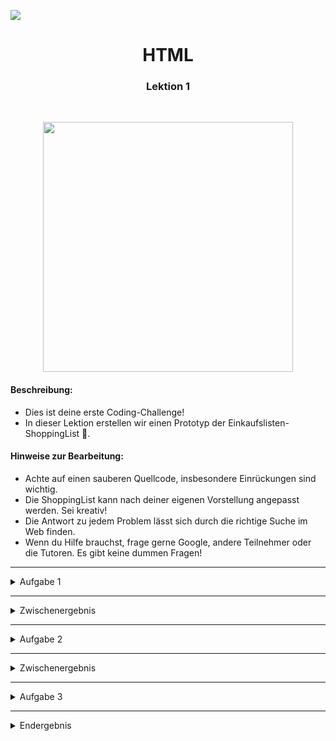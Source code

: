 ![](https://us-central1-progress-markdown.cloudfunctions.net/progress/50)
<h1 align="center">HTML</h1>
<h3 align="center">Lektion 1</h3>
<br>

<p align="center">
  <img src="img/meme-html1.png" width="400" height="400" />
</p>

#### Beschreibung:

- Dies ist deine erste Coding-Challenge!
- In dieser Lektion erstellen wir einen Prototyp der Einkaufslisten-ShoppingList 🛒.

#### Hinweise zur Bearbeitung:

- Achte auf einen sauberen Quellcode, insbesondere Einrückungen sind wichtig.
- Die ShoppingList kann nach deiner eigenen Vorstellung angepasst werden. Sei kreativ!
- Die Antwort zu jedem Problem lässt sich durch die richtige Suche im Web finden.
- Wenn du Hilfe brauchst, frage gerne Google, andere Teilnehmer oder die Tutoren. Es gibt keine dummen Fragen!

---


<details>
<summary>Aufgabe 1</summary>

In der HTML-Datei, `html-lektion1.html` findest du bereits ein erstes HTML Konstrukt. Dieses enthält die 
äußeren `<html>`-Tags mit einem `<head>`-Tag.
1. Erstelle innerhalb des `<head>`-Tags die `<title>`-Tags. Dieser Titel kann zum Beispiel Einkaufslisten-ShoppingList heißen. 
2. Nun soll in den ersten Abschnitt der Seite folgendes eingefügt werden:
- Eine Überschrift `Einkaufsliste` in Schriftgröße `h1`,
- Ein frei stehender Text `Artikel hinzufügen +` und
- Eine horizontale Linie

</details>

---
<details>
<summary>Zwischenergebnis</summary>

Durch das Erstellen all der neuen HTML-Komponenten, sollte deine ShoppingList nun ungefähr so aussehen:
<p>
  <img src="img/html1-aufgabe1.png" width="300" height="150" />
</p>
</details>

---
<details>
<summary>Aufgabe 2</summary>

Als Nächstes fügen wir die folgenden Abschnitte hinzu:

1. Der zweite Abschnitt wird die Liste der noch nicht gekauften Waren. Folgende Elemente können eingefügt werden:
- Einen Text `Einkaufen` in Schriftgröße `h2`
- Die drei Artikel `Brokkoli`, `Reis` und `Streukäse`, jeweils mit einem Zeilenumbruch am Ende
- Eine horizontale Linie zum Abschluss
2. Es folgt der Abschnitt mit den bereits gekauften Waren. Hierzu wieder folgendes einfügen:
- Einen Text `Erledigt` in Schriftgröße `h2`
- Einen Artikel `Tofu` mit abschließendem Zeilenumbruch
- Eine horizontale Linie zum Abschluss
3. Wir schließen die Aufgabe 2 ab, indem wir die drei Texte `Gruppen`, `Sortieren`, `Einstellungen` in **jeweils**
   einem eigenen `div`-Element ans Ende des Dokumentes schreiben.


</details>

---
<details>
<summary>Zwischenergebnis</summary>

Durch das Erstellen all der neuen HTML-Komponenten, sollte deine ShoppingList nun ungefähr so aussehen:
<p>
  <img src="img/html1-aufgabe2.png" width="250" height="400" />
</p>
</details>

---

<details>
<summary>Aufgabe 3</summary>

In dieser Aufgabe bringen wir etwas mehr Form in deine HTML-ShoppingList
1. Unterteile die Webseite mit den entsprechenden Tags in Header, Main und Footer.
- Header: `Einkaufsliste` bis `Artikel hinzufügen +`
- Main: `Einkaufen` bis `Tofu`
- Footer: `Gruppen` bis `Einstellungen`
2. Unterteile die Rubrik "Einkaufen" und "Erledigt" mitsamt ihrer Unterpunkte in zwei verschiedene Sections.
Dies geschieht mithilfe von `<section>`-Tags.
3. Der Text `Artikel hinzufügen +` soll innerhalb eines `<nav>`-Elements stehen. Setze dies um.
4. Auch die Texte im Footer sollen **gemeinsam** innerhalb **eines** weiteren `<nav>`-Elements stehen.
5. Umschließe nun die `<header>`, `<main>` und die `<footer>` Section mit einem einzigen `<body>`-Tag

</details>

---
<details>
<summary>Endergebnis</summary>

Die ShoppingList hat sich jetzt zwar kaum verändert, aber es gehört nun mal zu den best-practices, die ShoppingList in 
verschiedene Bereiche einzuteilen. <br><br>
<p>
  <img src="img/html1-endergebnis.png" width="250" height="400" />
</p>
</details>


<br><br>




